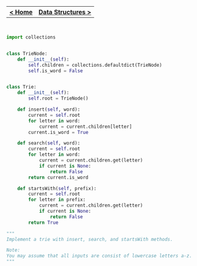 <table style="width:100%">
  <tr>
    <th><a href="/just-learn-this"> < Home </a></th>
    <th align="right"><a href="/just-learn-this/data_structures/data_structure_menu.html"> Data Structures > </a></th>
  </tr>
</table>

```python


import collections


class TrieNode:
    def __init__(self):
        self.children = collections.defaultdict(TrieNode)
        self.is_word = False


class Trie:
    def __init__(self):
        self.root = TrieNode()

    def insert(self, word):
        current = self.root
        for letter in word:
            current = current.children[letter]
        current.is_word = True

    def search(self, word):
        current = self.root
        for letter in word:
            current = current.children.get(letter)
            if current is None:
                return False
        return current.is_word

    def startsWith(self, prefix):
        current = self.root
        for letter in prefix:
            current = current.children.get(letter)
            if current is None:
                return False
        return True

"""
Implement a trie with insert, search, and startsWith methods.

Note:
You may assume that all inputs are consist of lowercase letters a-z.
"""

```